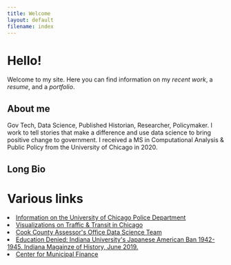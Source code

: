 ```yaml
---
title: Welcome
layout: default
filename: index
---
```


# Hello!

Welcome to my site. Here you can find information on my *recent work*, a *resume*, and a *portfolio*.

## About me

Gov Tech, Data Science, Published Historian, Researcher, Policymaker. I work to tell stories that make a difference and use data science to bring positive change to government. I received a MS in Computational Analysis & Public Policy from the University of Chicago in 2020.

## Long Bio






# Various links

<li><a href="https://erhla.github.io/UCPD">Information on the University of Chicago Police Department</a></li>
<li><a href="https://erhla.github.io/Chicago-Congestion/index.html">Visualizations on Traffic & Transit in Chicago</a></li>
<li><a href="https://gitlab.com/erhlango">Cook County Assessor's Office Data Science Team</a></li>
<li><a href="https://www.jstor.org/stable/10.2979/indimagahist.115.2.01#metadata_info_tab_contents">Education Denied: Indiana University's Japanese American Ban 1942-1945. Indiana Magainze of History, June 2019.</a></li>
<li><a href="">Center for Municipal Finance</a></li>


